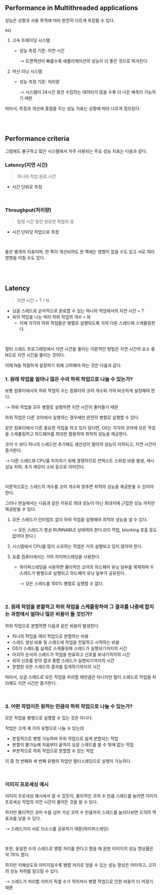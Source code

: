 ## Performance in Multithreaded applications
성능은 상황과 사용 목적에 따라 완전히 다르게 측정될 수 있다.

ex)
1. 고속 트레이딩 시스템
   - 성능 측정 기준: 지연 시간
     
     -> 트랜잭션이 빠를수록 애플리케이션의 성능이 더 좋은 것으로 여겨진다.
2. 머신 러닝 시스템
   - 성능 측정 기준: 처리량
     
     -> 시스템이 24시간 동안 수집하는 데이터가 많을 수록 더 나은 예측이 가능하기 때문

따라서, 측정과 개선에 중점을 두는 성능 지표는 상황에 따라 다르게 정의된다.

<br/><br/>

## Performance criteria
그럼에도 불구하고 많은 시스템에서 자주 사용되는 주요 성능 지표는 다음과 같다.
### Latency(지연 시간)
> 하나의 작업 완료 시간
- 시간 단위로 측정

<br/>

### Throughput(처리량)
> 일정 시간 동안 완료한 작업의 양
- 시간 단위당 작업으로 측정

<br/>

둘은 별개의 지표이며, 한 쪽이 개선되어도 한 쪽에는 영향이 없을 수도 있고 서로 여러 영향을 미칠 수도 있다.

<br/><br/>

## Latency
> 지연 시간 = T / N
- 싱글 스레드로 순차적으로 완료할 수 있는 하나의 작업에서의 지연 시간 = T
- 위의 작업을 나눈 여러 하위 작업의 개수 = N
  - 이때 각각의 하위 작업들은 병렬로 실행되도록 각자 다른 스레드에 스케줄링한다.

<br/>

멀티 스레드 프로그래밍에서 지연 시간을 줄이는 이론적인 방법은 지연 시간의 요소 중 N으로 지연 시간을 줄이는 것이다.

이때 N을 적절하게 설정하기 위해 고려해야 하는 것은 다음과 같다.

### 1. 원래 작업을 얼마나 많은 수의 하위 작업으로 나눌 수 있는가?

보통 컴퓨터에서의 하위 작업의 수는 컴퓨터의 코어 개수와 거의 비슷하게 설정해야 한다.
  
-> 하위 작업을 모두 병렬로 실행하면 지연 시간이 줄어들기 때문
    
하위 작업은 다른 코어에서 실행하는 경우에만 완전히 병렬로 실행할 수 있다.

같은 컴퓨터에서 다른 중요한 작업을 하고 있지 않다면, OS는 각각의 코어에 모든 작업을 스케줄링하고 하드웨어를 최대한 활용하여 최적의 성능을 제공한다.

코어 수 보다 하나의 스레드만 추가해도 생산성이 떨어져 성능이 저하되고, 지연 시간이 증가한다.

-> 다른 스레드와 CPU를 차지하기 위해 경쟁하므로 컨텍스트 스위칭 비용 발생, 캐시 성능 저하, 추가 메모리 소비 등으로 이어진다.
   
<br/>

이론적으로는 스레드의 개수를 코어 개수와 맞추면 최적의 성능을 제공받을 수 있어야 한다.

그러나 현실에서는 다음과 같은 이유로 최대 성능이 아닌 최대치에 근접한 성능 까지만 제공받을 수 있다.

1. 모든 스레드가 인터럽트 없이 하위 작업을 실행해야 최적의 성능을 낼 수 있다.
  
    -> 모든 스레드가 항상 RUNNABLE 상태여야 한다.(I/O 작업, blocking 호출 등도 없어야 한다.)

2. 시스템에서 CPU를 많이 소모하는 작업은 거의 실행되고 있지 않아야 한다.
3. 요즘 컴퓨터에서는 거의 하이퍼스레딩을 사용한다.
   - 하이퍼스레딩을 사용하면 물리적인 코어의 하드웨어 유닛 일부를 복제하여 두 스레드가 병행으로 실행되고 하드웨어 유닛 일부가 공유된다.
   
     -> 모든 스레드를 100% 병렬로 실행할 수 없다.

<br/>

### 2. 원래 작업을 분할하고 하위 작업을 스케줄링하여 그 결과를 나중에 합치는 과정에서 얼마나 많은 비용이 들 것인가?
하위 작업으로 분할하면 다음과 같은 비용이 발생한다.
- 하나의 작업을 여러 작업으로 분할하는 비용
- 스레드 생성 비용 및 스레드에 작업을 전달하고 시작하는 비용
- OS가 스레드를 실제로 스케줄링해 스레드가 실행되기까지의 시간
- 마지막 순서의 스레드가 작업을 완료하고 신호를 보내기까지의 시간
- 위의 신호를 받아 결과 통합 스레드가 실행되기까지의 시간
- 분할된 모든 스레드의 결과를 집계하기까지의 시간

따라서, 싱글 스레드로 모든 작업을 처리할 때만큼은 아니지만 멀티 스레드로 작업을 처리해도 지연 시간은 증가한다.


<br/>

### 3. 어떤 작업이든 원하는 만큼의 하위 작업으로 나눌 수 있는가?
모든 작업을 병행으로 실행할 수 있는 것은 아니다.

작업은 크게 세 가지 유형으로 나눌 수 있는데
- 본질적으로 병행 가능하며 하위 작업으로 쉽게 분할되는 작업
- 분할이 불가능해 처음부터 끝까지 싱글 스레드를 쓸 수 밖에 없는 작업
- 부분적으로 하위 작업으로 분할할 수 있는 작업

이 중 첫 번째와 세 번째 유형의 작업만 멀티스레딩으로 실행이 가능하다.

<br/>

### 이미지 프로세싱 예시
이미지 프로세싱 예시에서 알 수 있듯이, 물리적인 코어 수 만큼 스레드를 늘리면 이미지 프로세싱 작업의 지연 시간이 줄어든 것을 알 수 있다.

하지만 물리적인 코어 수를 넘어 가상 코어 수 만큼까지 스레드를 늘리다보면 오히려 역효과를 낳을 수 있다.

-> 스레드끼리 서로 리소스를 공유하기 때문(하이퍼스레딩)

<br/>

또한, 동일한 수의 스레드로 병렬 처리를 한다고 했을 때 원본 이미지의 성능 향상률은 약 70% 였다.

하지만 저해상도의 이미지일수록 병렬 처리로 얻을 수 있는 성능 향상은 미미하고, 오히려 성능 처하를 일으킬 수 있다.

-> 스레드가 처리할 이미지 픽셀 수가 적어져서 병렬 작업으로 인한 비용이 더 커졌기 때문 